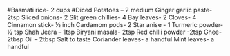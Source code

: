 #Basmati rice- 2 cups
#Diced Potatoes – 2 medium
Ginger garlic paste- 2tsp
Sliced onions- 2
Slit green chillies- 4
Bay leaves- 2
Cloves- 4
Cinnamon stick- ½ inch
Cardamom pods- 2
Star anise - 1
Turmeric powder- ½ tsp
Shah Jeera – 1tsp
Biryani masala- 2tsp
Red chilli powder -2tsp
Ghee- 2tbsp
Oil – 2tbsp
Salt to taste
Coriander leaves- a handful
Mint leaves- a handful
